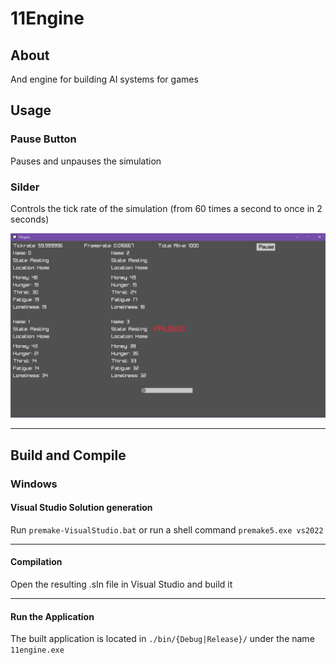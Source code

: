 # 11Engine
## About
And engine for building AI systems for games

## Usage
### Pause Button
Pauses and unpauses the simulation
### Silder
Controls the tick rate of the simulation (from 60 times a second to once in 2 seconds)

![Graphical User Interface](/doc/app-gui.png "gui")

---

## Build and Compile
### Windows
#### Visual Studio Solution generation
Run `premake-VisualStudio.bat` or run a shell command `premake5.exe vs2022`

---

#### Compilation
Open the resulting .sln file in Visual Studio and build it

---

#### Run the Application
The built application is located in `./bin/{Debug|Release}/` under the name `11engine.exe`
